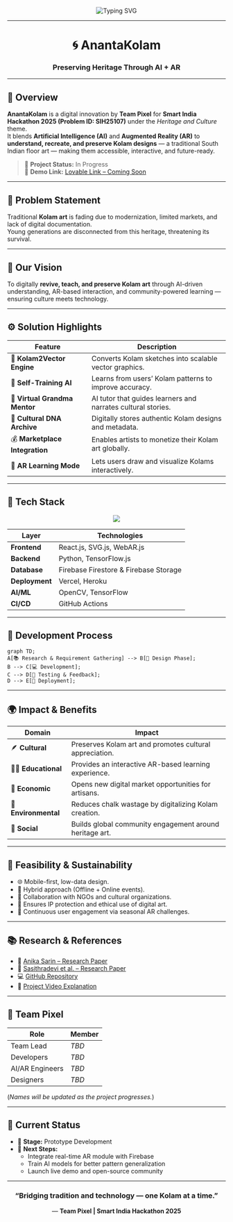<!-- ✨ Animated Header Banner -->
<p align="center">
  <img src="https://readme-typing-svg.herokuapp.com?font=Righteous&size=40&duration=4000&pause=1000&color=00C4CC&center=true&vCenter=true&width=700&lines=🌸+AnantaKolam+🌸;Preserving+Heritage;Through+AI+and+AR;Team+Pixel;Smart+India+Hackathon+2025" alt="Typing SVG">
</p>



---

<h1 align="center">🌀 <b>AnantaKolam</b></h1>
<h3 align="center">Preserving Heritage Through AI + AR</h3>

---

## 🎯 **Overview**  
**AnantaKolam** is a digital innovation by **Team Pixel** for **Smart India Hackathon 2025 (Problem ID: SIH25107)** under the *Heritage and Culture* theme.  
It blends **Artificial Intelligence (AI)** and **Augmented Reality (AR)** to **understand, recreate, and preserve Kolam designs** — a traditional South Indian floor art — making them accessible, interactive, and future-ready.

> 🚧 **Project Status:** In Progress  
> 💖 **Demo Link:** [Lovable Link – Coming Soon](https://kolam-weave-studio.lovable.app/)  

---

## 🧩 **Problem Statement**  
Traditional **Kolam art** is fading due to modernization, limited markets, and lack of digital documentation.  
Young generations are disconnected from this heritage, threatening its survival.  

---

## 🌸 **Our Vision**  
To digitally **revive, teach, and preserve Kolam art** through AI-driven understanding, AR-based interaction, and community-powered learning — ensuring culture meets technology.

---

## ⚙️ **Solution Highlights**
| Feature | Description |
|----------|--------------|
| 🎨 **Kolam2Vector Engine** | Converts Kolam sketches into scalable vector graphics. |
| 🤖 **Self-Training AI** | Learns from users’ Kolam patterns to improve accuracy. |
| 🧓 **Virtual Grandma Mentor** | AI tutor that guides learners and narrates cultural stories. |
| 🧠 **Cultural DNA Archive** | Digitally stores authentic Kolam designs and metadata. |
| 💰 **Marketplace Integration** | Enables artists to monetize their Kolam art globally. |
| 📱 **AR Learning Mode** | Lets users draw and visualize Kolams interactively. |

---

## 🧰 **Tech Stack**
<p align="center">
  <img src="https://skillicons.dev/icons?i=react,python,tensorflow,firebase,vercel,github,opencv" />
</p>

| Layer | Technologies |
|-------|---------------|
| **Frontend** | React.js, SVG.js, WebAR.js |
| **Backend** | Python, TensorFlow.js |
| **Database** | Firebase Firestore & Firebase Storage |
| **Deployment** | Vercel, Heroku |
| **AI/ML** | OpenCV, TensorFlow |
| **CI/CD** | GitHub Actions |

---

## 🔬 **Development Process**
```mermaid
graph TD;
A[📚 Research & Requirement Gathering] --> B[🎨 Design Phase];
B --> C[💻 Development];
C --> D[🧪 Testing & Feedback];
D --> E[🚀 Deployment];
```
---

## 🌍 **Impact & Benefits**

| Domain | Impact |
|---------|---------|
| 🪶 **Cultural** | Preserves Kolam art and promotes cultural appreciation. |
| 🧑‍🏫 **Educational** | Provides an interactive AR-based learning experience. |
| 💼 **Economic** | Opens new digital market opportunities for artisans. |
| 🌱 **Environmental** | Reduces chalk wastage by digitalizing Kolam creation. |
| 🤝 **Social** | Builds global community engagement around heritage art. |

---

## 🧭 **Feasibility & Sustainability**
- 🌐 Mobile-first, low-data design.  
- 🧩 Hybrid approach (Offline + Online events).  
- 🤝 Collaboration with NGOs and cultural organizations.  
- 🔐 Ensures IP protection and ethical use of digital art.  
- 🌱 Continuous user engagement via seasonal AR challenges.

---

## 📚 **Research & References**
- 📄 [Anika Sarin – Research Paper](https://drive.google.com/file/d/1MwjoJgupxs7nRJ20YqQK1rO9pb17N9wn/view)  
- 📄 [Sasithradevi et al. – Research Paper](https://drive.google.com/file/d/1iTV5vshcaNwVAb1qISQSY_eJg_ZG-4Fx/view?usp=drivesdk)  
- 💻 [GitHub Repository](https://github.com/RaGaS958/AnantaKolam.git)  
- 🎥 [Project Video Explanation](https://youtu.be/IXFcG02vOgw)

---

## 👥 **Team Pixel**

| Role | Member |
|------|---------|
| Team Lead | *TBD* |
| Developers | *TBD* |
| AI/AR Engineers | *TBD* |
| Designers | *TBD* |

(*Names will be updated as the project progresses.*)

---

## 🚀 **Current Status**
- 🔧 **Stage:** Prototype Development  
- 🌈 **Next Steps:**
  - Integrate real-time AR module with Firebase  
  - Train AI models for better pattern generalization  
  - Launch live demo and open-source community  


---
 <h3 align="center">“Bridging tradition and technology — one Kolam at a time.”</h3> <p align="center">— <b>Team Pixel | Smart India Hackathon 2025</b></p>


